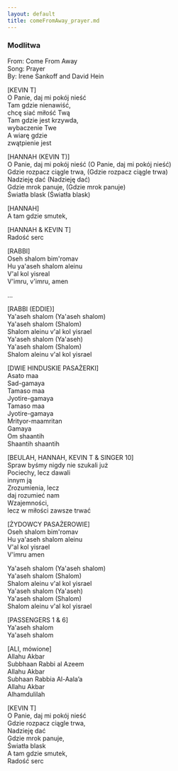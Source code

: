 ```yaml
---
layout: default
title: comeFromAway_prayer.md
---
```

### Modlitwa
From: Come From Away  
Song: Prayer  
By: Irene Sankoff and David Hein  

[KEVIN T]  
O Panie, daj mi pokój nieść  
Tam gdzie nienawiść,  
chcę siać miłość Twą  
Tam gdzie jest krzywda,  
wybaczenie Twe  
A wiarę gdzie  
zwątpienie jest  

[HANNAH (KEVIN T)]  
O Panie, daj mi pokój nieść (O Panie, daj mi pokój nieść)    
Gdzie rozpacz ciągle trwa, (Gdzie rozpacz ciągle trwa)   
Nadzieję dać (Nadzieję dać)  
Gdzie mrok panuje, (Gdzie mrok panuje)  
Światła blask (Światła blask)  

[HANNAH]  
A tam gdzie smutek,  

[HANNAH & KEVIN T]  
Radość serc 

[RABBI]  
Oseh shalom bim'romav  
Hu ya'aseh shalom aleinu  
V'al kol yisreal  
V'imru, v'imru, amen  

...  

[RABBI (EDDIE)]  
Ya'aseh shalom (Ya'aseh shalom)  
Ya'aseh shalom (Shalom)  
Shalom aleinu v'al kol yisrael  
Ya'aseh shalom (Ya'aseh)  
Ya'aseh shalom (Shalom)  
Shalom aleinu v'al kol yisrael  

[DWIE HINDUSKIE PASAŻERKI]  
Asato maa  
Sad-gamaya  
Tamaso maa  
Jyotire-gamaya  
Tamaso maa  
Jyotire-gamaya  
Mrityor-maamritan  
Gamaya  
Om shaantih  
Shaantih shaantih  

[BEULAH, HANNAH, KEVIN T & SINGER 10]  
Spraw byśmy nigdy nie szukali już  
Pociechy, lecz dawali   
innym ją  
Zrozumienia, lecz  
daj rozumieć nam  
Wzajemności,  
lecz w miłości zawsze trwać  

[ŻYDOWCY PASAŻEROWIE]   
Oseh shalom bim'romav  
Hu ya'aseh shalom aleinu  
V'al kol yisrael  
V'imru amen  

Ya'aseh shalom (Ya'aseh shalom)  
Ya'aseh shalom (Shalom)  
Shalom aleinu v'al kol yisrael  
Ya'aseh shalom (Ya'aseh)  
Ya'aseh shalom (Shalom)  
Shalom aleinu v'al kol yisrael  

[PASSENGERS 1 & 6]  
Ya'aseh shalom  
Ya'aseh shalom  

[ALI, mówione]  
Allahu Akbar  
Subbhaan Rabbi al Azeem  
Allahu Akbar  
Subhaan Rabbia Al-Aala’a  
Allahu Akbar  
Alhamdulilah  

[KEVIN T]  
O Panie, daj mi pokój nieść  
Gdzie rozpacz ciągle trwa,  
Nadzieję dać  
Gdzie mrok panuje,  
Światła blask  
A tam gdzie smutek,  
Radość serc 

